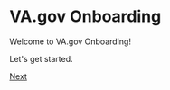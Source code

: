 #  VA.gov Onboarding

Welcome to VA.gov Onboarding!

Let's get started.

[Next](account-setup/2_SLACK_ACCESS.md)
